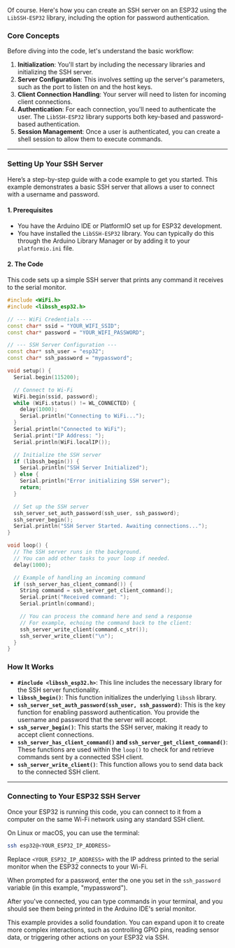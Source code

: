 Of course. Here's how you can create an SSH server on an ESP32 using the `LibSSH-ESP32` library, including the option for password authentication.

### **Core Concepts**

Before diving into the code, let's understand the basic workflow:

1.  **Initialization**: You'll start by including the necessary libraries and initializing the SSH server.
2.  **Server Configuration**: This involves setting up the server's parameters, such as the port to listen on and the host keys.
3.  **Client Connection Handling**: Your server will need to listen for incoming client connections.
4.  **Authentication**: For each connection, you'll need to authenticate the user. The `LibSSH-ESP32` library supports both key-based and password-based authentication.
5.  **Session Management**: Once a user is authenticated, you can create a shell session to allow them to execute commands.

-----

### **Setting Up Your SSH Server**

Here’s a step-by-step guide with a code example to get you started. This example demonstrates a basic SSH server that allows a user to connect with a username and password.

#### **1. Prerequisites**

  * You have the Arduino IDE or PlatformIO set up for ESP32 development.
  * You have installed the `LibSSH-ESP32` library. You can typically do this through the Arduino Library Manager or by adding it to your `platformio.ini` file.

#### **2. The Code**

This code sets up a simple SSH server that prints any command it receives to the serial monitor.

```cpp
#include <WiFi.h>
#include <libssh_esp32.h>

// --- WiFi Credentials ---
const char* ssid = "YOUR_WIFI_SSID";
const char* password = "YOUR_WIFI_PASSWORD";

// --- SSH Server Configuration ---
const char* ssh_user = "esp32";
const char* ssh_password = "mypassword";

void setup() {
  Serial.begin(115200);

  // Connect to Wi-Fi
  WiFi.begin(ssid, password);
  while (WiFi.status() != WL_CONNECTED) {
    delay(1000);
    Serial.println("Connecting to WiFi...");
  }
  Serial.println("Connected to WiFi");
  Serial.print("IP Address: ");
  Serial.println(WiFi.localIP());

  // Initialize the SSH server
  if (libssh_begin()) {
    Serial.println("SSH Server Initialized");
  } else {
    Serial.println("Error initializing SSH server");
    return;
  }

  // Set up the SSH server
  ssh_server_set_auth_password(ssh_user, ssh_password);
  ssh_server_begin();
  Serial.println("SSH Server Started. Awaiting connections...");
}

void loop() {
  // The SSH server runs in the background.
  // You can add other tasks to your loop if needed.
  delay(1000);

  // Example of handling an incoming command
  if (ssh_server_has_client_command()) {
    String command = ssh_server_get_client_command();
    Serial.print("Received command: ");
    Serial.println(command);

    // You can process the command here and send a response
    // For example, echoing the command back to the client:
    ssh_server_write_client(command.c_str());
    ssh_server_write_client("\n");
  }
}
```

### **How It Works**

  * **`#include <libssh_esp32.h>`**: This line includes the necessary library for the SSH server functionality.
  * **`libssh_begin()`**: This function initializes the underlying `libssh` library.
  * **`ssh_server_set_auth_password(ssh_user, ssh_password)`**: This is the key function for enabling password authentication. You provide the username and password that the server will accept.
  * **`ssh_server_begin()`**: This starts the SSH server, making it ready to accept client connections.
  * **`ssh_server_has_client_command()` and `ssh_server_get_client_command()`**: These functions are used within the `loop()` to check for and retrieve commands sent by a connected SSH client.
  * **`ssh_server_write_client()`**: This function allows you to send data back to the connected SSH client.

-----

### **Connecting to Your ESP32 SSH Server**

Once your ESP32 is running this code, you can connect to it from a computer on the same Wi-Fi network using any standard SSH client.

On Linux or macOS, you can use the terminal:

```bash
ssh esp32@<YOUR_ESP32_IP_ADDRESS>
```

Replace `<YOUR_ESP32_IP_ADDRESS>` with the IP address printed to the serial monitor when the ESP32 connects to your Wi-Fi.

When prompted for a password, enter the one you set in the `ssh_password` variable (in this example, "mypassword").

After you've connected, you can type commands in your terminal, and you should see them being printed in the Arduino IDE's serial monitor.

This example provides a solid foundation. You can expand upon it to create more complex interactions, such as controlling GPIO pins, reading sensor data, or triggering other actions on your ESP32 via SSH.
